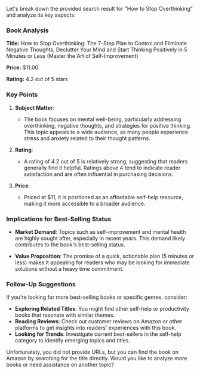 Let's break down the provided search result for "How to Stop Overthinking" and analyze its key aspects:

### Book Analysis

**Title:** How to Stop Overthinking: The 7-Step Plan to Control and Eliminate Negative Thoughts, Declutter Your Mind and Start Thinking Positively in 5 Minutes or Less (Master the Art of Self-Improvement)

**Price:** $11.00

**Rating:** 4.2 out of 5 stars

### Key Points

1. **Subject Matter**:
   - The book focuses on mental well-being, particularly addressing overthinking, negative thoughts, and strategies for positive thinking. This topic appeals to a wide audience, as many people experience stress and anxiety related to their thought patterns.

2. **Rating**:
   - A rating of 4.2 out of 5 is relatively strong, suggesting that readers generally find it helpful. Ratings above 4 tend to indicate reader satisfaction and are often influential in purchasing decisions.

3. **Price**:
   - Priced at $11, it is positioned as an affordable self-help resource, making it more accessible to a broader audience.

### Implications for Best-Selling Status

- **Market Demand**: Topics such as self-improvement and mental health are highly sought after, especially in recent years. This demand likely contributes to the book's best-selling status.

- **Value Proposition**: The promise of a quick, actionable plan (5 minutes or less) makes it appealing for readers who may be looking for immediate solutions without a heavy time commitment.

### Follow-Up Suggestions

If you're looking for more best-selling books or specific genres, consider:

- **Exploring Related Titles**: You might find other self-help or productivity books that resonate with similar themes.
- **Reading Reviews**: Check out customer reviews on Amazon or other platforms to get insights into readers’ experiences with this book.
- **Looking for Trends**: Investigate current best-sellers in the self-help category to identify emerging topics and titles.

Unfortunately, you did not provide URLs, but you can find the book on Amazon by searching for the title directly. Would you like to analyze more books or need assistance on another topic?